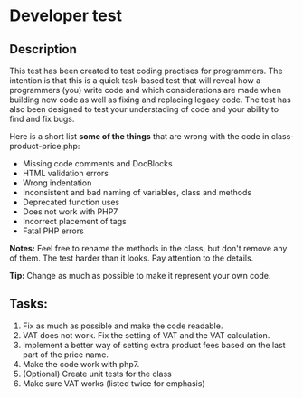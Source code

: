 # Developer test

## Description

This test has been created to test coding practises for programmers. The intention is that this is a quick task-based test that will reveal how a programmers (you) write code and which considerations are made when building new code as well as fixing and replacing legacy code. The test has also been designed to test your understading of code and your ability to find and fix bugs.

Here is a short list **some of the things** that are wrong with the code in class-product-price.php:

* Missing code comments and DocBlocks
* HTML validation errors
* Wrong indentation
* Inconsistent and bad naming of variables, class and methods
* Deprecated function uses
* Does not work with PHP7
* Incorrect placement of tags
* Fatal PHP errors

**Notes:**
Feel free to rename the methods in the class, but don't remove any of them. The test harder than it looks. Pay attention to the details.  

**Tip:** Change as much as possible to make it represent your own code.

## Tasks:

1. Fix as much as possible and make the code readable.
2. VAT does not work. Fix the setting of VAT and the VAT calculation.
3. Implement a better way of setting extra product fees based on the last part of the price name.
4. Make the code work with php7.
5. (Optional) Create unit tests for the class
6. Make sure VAT works (listed twice for emphasis)
